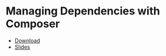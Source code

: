 Managing Dependencies with Composer
===================================

 * [Download](https://github.com/dflydev/composer-tutorial/archive/master.zip)
 * [Slides](https://beau.io/talks/2015/11/05/managing-dependencies-with-composer-tnphp)
